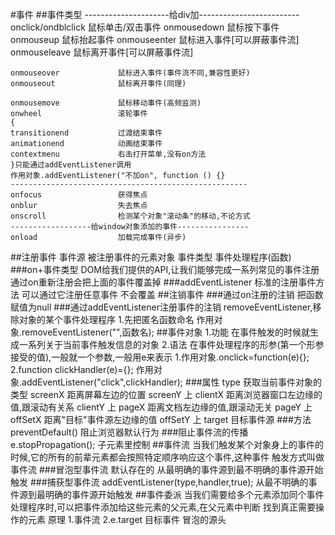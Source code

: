 #事件
##事件类型
    ---------------------给div加-------------------------
    onclick/ondblclick      鼠标单击/双击事件
    onmousedown             鼠标按下事件
    onmouseup               鼠标抬起事件
    onmouseenter            鼠标进入事件[可以屏蔽事件流]
    onmouseleave            鼠标离开事件[可以屏蔽事件流]
    
    onmouseover             鼠标进入事件(事件流不同,兼容性更好)
    onmouseout              鼠标离开事件(同理)
    
    onmousemove             鼠标移动事件(高频监测)
    onwheel                 滚轮事件
    {
    transitionend           过渡结束事件
    animationend            动画结束事件
    contextmenu             右击打开菜单,没有on方法
    }只能通过addEventListener调用
    作用对象.addEventListener("不加on", function () {}
    -----------------------------------------------------
    onfocus                 获得焦点
    onblur                  失去焦点
    onscroll                检测某个对象"滚动条"的移动,不论方式
    ------------------给window对象添加的事件----------------
    onload                  加载完成事件(异步)
##注册事件
    事件源 被注册事件的元素对象
    事件类型
    事件处理程序(函数)
###on+事件类型
    DOM给我们提供的API,让我们能够完成一系列常见的事件注册
    通过on重新注册会把上面的事件覆盖掉
###addEventListener
    标准的注册事件方法 可以通过它注册任意事件
    不会覆盖
##注销事件
###通过on注册的注销
    把函数赋值为null
###通过addEventListener注册事件的注销
    removeEventListener,移除对象的某个事件处理程序
    1.先把匿名函数命名
    作用对象.removeEventListener("",函数名);
##事件对象
    1.功能
    在事件触发的时候就生成一系列关于当前事件触发信息的对象
    2.语法
    在事件处理程序的形参(第一个形参接受的值),一般就一个参数,一般用e来表示
        1.作用对象.onclick=function(e){};
        2.function clickHandler(e)={};
        作用对象.addEventListener("click",clickHandler);
###属性
    type 获取当前事件对象的类型
    screenX 距离屏幕左边的位置
    screenY        上
    clientX 距离浏览器窗口左边缘的值,跟滚动有关系
    clientY             上
    pageX   距离文档左边缘的值,跟滚动无关
    pageY          上
    offSetX 距离"目标"事件源左边缘的值
    offSetY         上
    target  目标事件源 
###方法
    preventDefault() 阻止浏览器默认行为
###阻止事件流的传播
    e.stopPropagation();    子元素里控制
##事件流
    当我们触发某个对象身上的事件的时候,它的所有的前辈元素都会按照特定顺序响应这个事件,这种事件
    触发方式叫做事件流
###冒泡型事件流
    默认存在的
    从最明确的事件源到最不明确的事件源开始触发
###捕获型事件流
    addEventListener(type,handler,true);
    从最不明确的事件源到最明确的事件源开始触发
##事件委派
    当我们需要给多个元素添加同个事件处理程序时,可以把事件添加给这些元素的父元素,在父元素中判断
    找到真正需要操作的元素
    原理
    1.事件流
    2.e.target 目标事件 冒泡的源头 